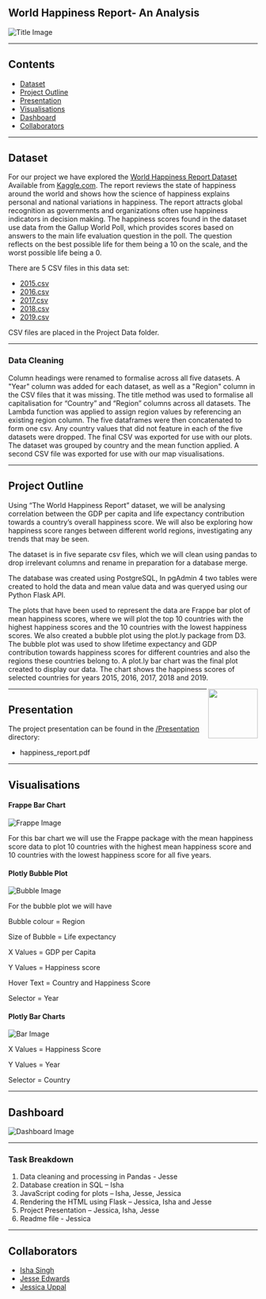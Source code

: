 ﻿## World Happiness Report- An Analysis 


![Title Image](Images/repository_image.png)

--------------------------------------------------------------------------------------------------------------------------------------------------------------------------

## Contents

* [Dataset](#dataset-header)
* [Project Outline](#project-header)
* [Presentation](#presentation-header)
* [Visualisations](#visualisation-header)
* [Dashboard](#dashboard-header)
* [Collaborators](#team-header)

--------------------------------------------------------------------------------------------------------------------------------------------------------------------------

## <a id="dataset-header"></a>Dataset

For our project we have explored the [World Happiness Report Dataset](https://www.kaggle.com/unsdsn/world-happiness)\
Available from [Kaggle.com](https://www.kaggle.com). 
The report reviews the state of happiness around the world and shows how the science of happiness explains personal and national variations in happiness. The report attracts global recognition as governments and organizations often use happiness indicators in decision making.
The happiness scores found in the dataset use data from the Gallup World Poll, which provides scores based on answers to the main life evaluation question in the poll. The question reflects on the best possible life for them being a 10 on the scale, and the worst possible life being a 0. 

There are 5 CSV files in this data set: 

* [2015.csv](https://www.kaggle.com/unsdsn/world-happiness?select=2015.csv)
* [2016.csv](https://www.kaggle.com/unsdsn/world-happiness?select=2016.csv)
* [2017.csv](https://www.kaggle.com/unsdsn/world-happiness?select=2017.csv)
* [2018.csv](https://www.kaggle.com/unsdsn/world-happiness?select=2018.csv)
* [2019.csv](https://www.kaggle.com/unsdsn/world-happiness?select=2019.csv)

CSV files are placed in the Project Data folder.

--------------------------------------------------------------------------------------------------------------------------------------------------------------------------

### Data Cleaning
Column headings were renamed to formalise across all five datasets.
A "Year" column was added for each dataset, as well as a "Region" column in the CSV files that it was missing.
The title method was used to formalise all capitalisation for “Country” and “Region” columns across all datasets.
The Lambda function was applied to assign region values by referencing an existing region column.
The five dataframes were then concatenated to form one csv.
Any country values that did not feature in each of the five datasets were dropped.
The final CSV was exported for use with our plots. The dataset was grouped by country and the mean function applied. 
A second CSV file was exported for use with our map visualisations.

--------------------------------------------------------------------------------------------------------------------------------------------------------------------------


## <a id="project-header"></a>Project Outline

Using “The World Happiness Report” dataset, we will be analysing correlation between the GDP per capita and life expectancy contribution towards a country’s overall happiness score. We will also be exploring how happiness score ranges between different world regions, investigating any trends that may be seen. 

The dataset is in five separate csv files, which we will clean using pandas to drop irrelevant columns and rename in preparation for a database merge.
  
The database was created using PostgreSQL, In pgAdmin 4 two tables were created to hold the data and mean value data and was queryed using our Python Flask API.

The plots that have been used to represent the data are Frappe bar plot of mean happiness scores, where we will plot the top 10 countries with the highest happiness scores and the 10 countries with the lowest happiness scores. We also created a bubble plot using the plot.ly package from D3. The bubble plot was used to show lifetime expectancy and GDP contribution towards happiness scores for different countries and also the regions these countries belong to. A plot.ly bar chart was the final plot created to display our data. The chart shows the happiness scores of selected countries for years 2015, 2016, 2017, 2018 and 2019. 


[<img src="https://wiki.postgresql.org/images/a/a4/PostgreSQL_logo.3colors.svg" align="right"  width="100">](https://www.postgresql.org/)


--------------------------------------------------------------------------------------------------------------------------------------------------------------------------


## <a id="presentation-header"></a>Presentation

The project presentation can be found in the [/Presentation](Presentation/) directory:

* happiness_report.pdf

--------------------------------------------------------------------------------------------------------------------------------------------------------------------------


## <a id="visualisation-header"></a>Visualisations

#### Frappe Bar Chart

![Frappe Image](Images/frappe_bar_chart.JPG)


For this bar chart we will use the Frappe package with the mean happiness score data to plot 10 countries with the highest mean happiness score and 10 countries with the lowest happiness score for all five years.

#### Plotly Bubble Plot

![Bubble Image](Images/plotly_bubble.JPG)


For the bubble plot we will have

Bubble colour = Region

Size of Bubble = Life expectancy

X Values = GDP per Capita

Y Values = Happiness score

Hover Text = Country and Happiness Score

Selector = Year

#### Plotly Bar Charts

![Bar Image](Images/plotly_bar.png)


X Values = Happiness Score

Y Values = Year

Selector = Country


----------------------------------------------------------------------------------------------------------------------------


## <a id="dashboard-header"></a>Dashboard



![Dashboard Image](Images/final_dashboard.JPG)

----------------------------------------------------------------------------------------------------------------------------

### Task Breakdown

1. Data cleaning and processing in Pandas - Jesse
2. Database creation in SQL – Isha
3. JavaScript coding for plots – Isha, Jesse, Jessica 
4. Rendering the HTML using Flask – Jessica, Isha and Jesse 
5. Project Presentation – Jessica, Isha, Jesse
6. Readme file - Jessica

----------------------------------------------------------------------------------------------------------------------------

## <a id="team-header"></a>Collaborators

* [Isha Singh](https://github.com/isha167)
* [Jesse Edwards](https://github.com/Squonk713)
* [Jessica Uppal](https://github.com/JessicaUppal)



